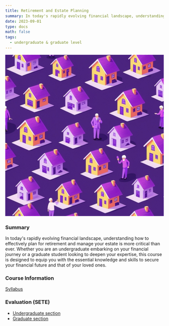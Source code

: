 ```yaml
---
title: Retirement and Estate Planning
summary: In today's rapidly evolving financial landscape, understanding how to effectively plan for retirement and manage your estate is more critical than ever. Whether you are an undergraduate embarking on your financial journey or a graduate student looking to deepen your expertise, this course is designed to equip you with the essential knowledge and skills to secure your financial future and that of your loved ones.
date: 2023-09-01
type: docs
math: false
tags:
  - undergraduate & graduate level
---
```

<img src="featured.jpg" width="512" height="512">

### Summary
In today's rapidly evolving financial landscape, understanding how to effectively plan for retirement and manage your estate is more critical than ever. Whether you are an undergraduate embarking on your financial journey or a graduate student looking to deepen your expertise, this course is designed to equip you with the essential knowledge and skills to secure your financial future and that of your loved ones.

### Course Information
[Syllabus](https://drive.google.com/file/d/1grvHPmXkh7HSqTeeG8wf59nhaODk28-y/view?usp=sharing)


### Evaluation (SETE)
* [Undergraduate section](https://drive.google.com/file/d/1DKJBU3KS8Sa8tczihev_3sYkdtzmsOck/view?usp=sharing)
* [Graduate section](https://drive.google.com/file/d/1JBKUsiPl6R7oEEqCusvDU6yu8fMxsbUv/view?usp=sharing)